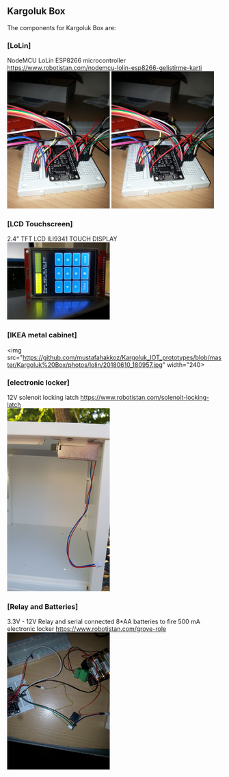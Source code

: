 ## Kargoluk Box

The components for Kargoluk Box are:

### [LoLin]  
NodeMCU LoLin ESP8266 microcontroller https://www.robotistan.com/nodemcu-lolin-esp8266-gelistirme-karti  
<img src="https://github.com/mustafahakkoz/Kargoluk_IOT_prototypes/blob/master/Kargoluk%20Box/photos/lolin/20181015_200308.jpg" width="240">
<img src="https://github.com/mustafahakkoz/Kargoluk_IOT_prototypes/blob/master/Kargoluk%20Box/photos/lolin/20181015_200308.jpg" width="240">

### [LCD Touchscreen]  
2.4" TFT LCD ILI9341 TOUCH DISPLAY  
<img src="https://github.com/mustafahakkoz/Kargoluk_IOT_prototypes/blob/master/Kargoluk%20Box/photos/lolin/IMG_20200720_005434_102.jpg" width="240">

### [IKEA metal cabinet]
<img src="https://github.com/mustafahakkoz/Kargoluk_IOT_prototypes/blob/master/Kargoluk%20Box/photos/lolin/20180610_180957.jpg" width="240>

### [electronic locker]  
12V solenoit locking latch https://www.robotistan.com/solenoit-locking-latch  
<img src="https://github.com/mustafahakkoz/Kargoluk_IOT_prototypes/blob/master/Kargoluk%20Box/photos/lolin/IMG_20200720_011835_688.jpg" width="240">

### [Relay and Batteries]  
3.3V - 12V Relay and serial connected 8*AA batteries to fire 500 mA electronic locker https://www.robotistan.com/grove-role  
<img src="https://github.com/mustafahakkoz/Kargoluk_IOT_prototypes/blob/master/Kargoluk%20Box/photos/lolin/20181015_200356.jpg" width="240">

